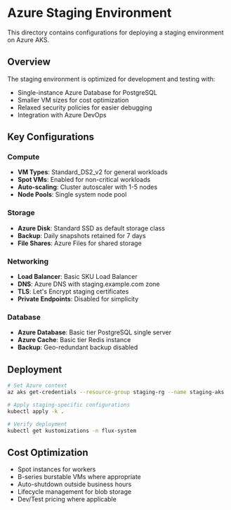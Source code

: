 # Azure Staging Environment

This directory contains configurations for deploying a staging environment on Azure AKS.

## Overview

The staging environment is optimized for development and testing with:
- Single-instance Azure Database for PostgreSQL
- Smaller VM sizes for cost optimization
- Relaxed security policies for easier debugging
- Integration with Azure DevOps

## Key Configurations

### Compute
- **VM Types**: Standard_DS2_v2 for general workloads
- **Spot VMs**: Enabled for non-critical workloads
- **Auto-scaling**: Cluster autoscaler with 1-5 nodes
- **Node Pools**: Single system node pool

### Storage
- **Azure Disk**: Standard SSD as default storage class
- **Backup**: Daily snapshots retained for 7 days
- **File Shares**: Azure Files for shared storage

### Networking
- **Load Balancer**: Basic SKU Load Balancer
- **DNS**: Azure DNS with staging.example.com zone
- **TLS**: Let's Encrypt staging certificates
- **Private Endpoints**: Disabled for simplicity

### Database
- **Azure Database**: Basic tier PostgreSQL single server
- **Azure Cache**: Basic tier Redis instance
- **Backup**: Geo-redundant backup disabled

## Deployment

```bash
# Set Azure context
az aks get-credentials --resource-group staging-rg --name staging-aks

# Apply staging-specific configurations
kubectl apply -k .

# Verify deployment
kubectl get kustomizations -n flux-system
```

## Cost Optimization

- Spot instances for workers
- B-series burstable VMs where appropriate
- Auto-shutdown outside business hours
- Lifecycle management for blob storage
- Dev/Test pricing where applicable